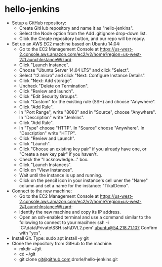 # hello-jenkins

- Setup a GitHub repository:
  - Create GitHub repository and name it as "hello-jenkins".
  - Select the Node option from the Add .gitignore drop-down list.
  - Click the Create repository button, and our repo will be ready.
- Set up an AWS EC2 machine based on Ubuntu 14.04:
  - Go to the EC2 Management Console at https://us-west-2.console.aws.amazon.com/ec2/v2/home?region=us-west-2#LaunchInstanceWizard:
  - Click "Launch Instance".
  - Choose "Ubuntu Server 14.04 LTS" and click "Select".
  - Select "t2.micro" and click "Next: Configure Instance Details".
  - Click "Next: Add storage".
  - Uncheck "Delete on Termination".
  - Click "Review and launch".
  - Click "Edit Security Groups".
  - Click "Custom" for the existing rule (SSH) and choose "Anywhere".
  - Click "Add Rule".
  - In "Port Range", write "8080" and in "Source", choose "Anywhere". In "Description" write "Jenkins".
  - Click "Add Rule".
  - In "Type" choose "HTTP". In "Source" choose "Anywhere". In "Description" write "HTTP".
  - Click "Review and Launch".
  - Click "Launch".
  - Click "Choose an existing key pair" if you already have one, or "Create a new key pair" if you haven't.
  - Check the "I acknowledge..." box.
  - Click "Launch Instances".
  - Click on "View Instances".
  - Wait until the instance is up and running.
  - Click on the pencil icon in your instance's cell uner the "Name" column and set a name for the instance: "TikalDemo".
- Connect to the new machine:
  - Go to the EC2 Management Console at https://us-west-2.console.aws.amazon.com/ec2/v2/home?region=us-west-2#LaunchInstanceWizard:
  - Identify the new machine and copy its IP address.
  - Open an ssh-enabled terminal and use a command similar to the following to connect to your macihne:
    ssh -i 'C:\data\Private\SSH\.ssh\DVL2.pem' ubuntu@54.218.71.107
    Confirm with "yes".
- Install Git. Type:
  sudo apt install -y git
- Clone the repository from GitHub to the machine:
  - mkdir ~/git
  - cd ~/git
  - git clone git@github.com:drorle/hello-jenkins.git
   
  
  
